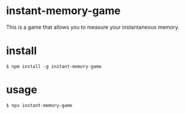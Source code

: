 # instant-memory-game

This is a game that allows you to measure your instantaneous memory.

# install

`$ npm install -g instant-memory-game`

# usage

`$ npx instant-memory-game`